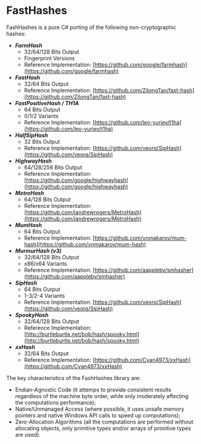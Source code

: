 # FastHashes

FashHashes is a pure C# porting of the following non-cryptographic hashes:

 - *__FarmHash__*
   - 32/64/128 Bits Output
   - Fingerprint Versions
   - Reference Implementation: [https://github.com/google/farmhash](https://github.com/google/farmhash)
 - *__FastHash__*
   - 32/64 Bits Output
   - Reference Implementation: [https://github.com/ZilongTan/fast-hash](https://github.com/ZilongTan/fast-hash)
 - *__FastPositiveHash / TH1A__*
   - 64 Bits Output
   - 0/1/2 Variants
   - Reference Implementation: [https://github.com/leo-yuriev/t1ha](https://github.com/leo-yuriev/t1ha)
 - *__HalfSipHash__*
   - 32 Bits Output
   - Reference Implementation: [https://github.com/veorq/SipHash](https://github.com/veorq/SipHash)
 - *__HighwayHash__*
   - 64/128/256 Bits Output
   - Reference Implementation: [https://github.com/google/highwayhash](https://github.com/google/highwayhash)
 - *__MetroHash__*
   - 64/128 Bits Output
   - Reference Implementation: [https://github.com/jandrewrogers/MetroHash](https://github.com/jandrewrogers/MetroHash)
 - *__MumHash__*
   - 64 Bits Output
   - Reference Implementation: [https://github.com/vnmakarov/mum-hash](https://github.com/vnmakarov/mum-hash)
 - *__MurmurHash (v3)__*
   - 32/64/128 Bits Output
   - x86/x64 Variants
   - Reference Implementation: [https://github.com/aappleby/smhasher](https://github.com/aappleby/smhasher)
 - *__SipHash__*
   - 64 Bits Output
   - 1-3/2-4 Variants
   - Reference Implementation: [https://github.com/veorq/SipHash](https://github.com/veorq/SipHash)
 - *__SpookyHash__*
   - 32/64/128 Bits Output
   - Reference Implementation: [http://burtleburtle.net/bob/hash/spooky.html](http://burtleburtle.net/bob/hash/spooky.html)
 - *__xxHash__*
   - 32/64 Bits Output
   - Reference Implementation: [https://github.com/Cyan4973/xxHash](https://github.com/Cyan4973/xxHash)

The key characteristics of the FashHashes library are:
 - Endian-Agnostic Code (it attemps to provide consistent results regardless of the machine byte order, while only moderately affecting the computations performance);
 - Native/Unmanaged Access (where possible, it uses unsafe memory pointers and native Windows API calls to speed up computations);
 - Zero-Allocation Algorithms (all the computations are performed without allocating objects, only primitive types and/or arrays of primitive types are used).
